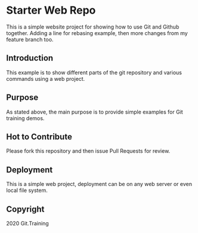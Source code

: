 # Starter Web Repo

This is a simple website project for showing how to use Git and Github together.
Adding a line for rebasing example, then more changes from my feature branch too.

## Introduction

This example is to show different parts of the git repository and various commands using a web project.

## Purpose

As stated above, the main purpose is to provide simple examples for Git training demos.

## Hot to Contribute

Please fork this repository and then issue Pull Requests for review.

## Deployment

This is a simple web project, deployment can be on any web server or even local file system.

## Copyright

2020 Git.Training
